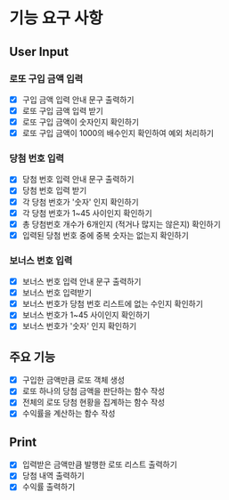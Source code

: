 # 기능 요구 사항
## User Input
### 로또 구입 금액 입력
- [x] 구입 금액 입력 안내 문구 출력하기
- [x] 로또 구입 금액 입력 받기
- [x] 로또 구입 금액이 숫자인지 확인하기
- [x] 로또 구입 금액이 1000의 배수인지 확인하여 예외 처리하기

### 당첨 번호 입력
- [x] 당첨 번호 입력 안내 문구 출력하기
- [x] 당첨 번호 입력 받기
- [x] 각 당첨 번호가 '숫자' 인지 확인하기
- [x] 각 당첨 번호가 1~45 사이인지 확인하기
- [x] 총 당첨번호 개수가 6개인지 (적거나 많지는 않은지) 확인하기
- [x] 입력된 당첨 번호 중에 중복 숫자는 없는지 확인하기

### 보너스 번호 입력
- [x] 보너스 번호 입력 안내 문구 출력하기
- [x] 보너스 번호 입력받기
- [x] 보너스 번호가 당첨 번호 리스트에 없는 수인지 확인하기
- [x] 보너스 번호가 1~45 사이인지 확인하기
- [x] 보너스 번호가 '숫자' 인지 확인하기

## 주요 기능
- [x] 구입한 금액만큼 로또 객체 생성
- [x] 로또 하나의 당첨 금액을 판단하는 함수 작성
- [x] 전체의 로또 당첨 현황을 집계하는 함수 작성
- [x] 수익률을 계산하는 함수 작성

## Print
- [x] 입력받은 금액만큼 발행한 로또 리스트 출력하기
- [x] 당첨 내역 출력하기
- [x] 수익률 출력하기